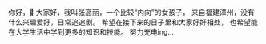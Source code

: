 你好，👋
大家好，我叫张高丽，一个比较“内向”的女孩子，
来自福建漳州，没有什么兴趣爱好，日常追追剧。
希望在接下来的日子里和大家好好相处，
也希望能在大学生活中学到更多的知识和技能。
努力充电ing...
